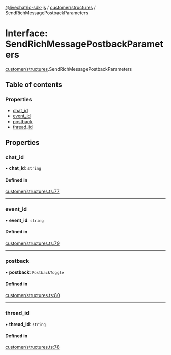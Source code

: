 [@livechat/lc-sdk-js](../README.md) / [customer/structures](../modules/customer_structures.md) / SendRichMessagePostbackParameters

# Interface: SendRichMessagePostbackParameters

[customer/structures](../modules/customer_structures.md).SendRichMessagePostbackParameters

## Table of contents

### Properties

- [chat\_id](customer_structures.SendRichMessagePostbackParameters.md#chat_id)
- [event\_id](customer_structures.SendRichMessagePostbackParameters.md#event_id)
- [postback](customer_structures.SendRichMessagePostbackParameters.md#postback)
- [thread\_id](customer_structures.SendRichMessagePostbackParameters.md#thread_id)

## Properties

### chat\_id

• **chat\_id**: `string`

#### Defined in

[customer/structures.ts:77](https://github.com/livechat/lc-sdk-js/blob/7431f2f/src/customer/structures.ts#L77)

___

### event\_id

• **event\_id**: `string`

#### Defined in

[customer/structures.ts:79](https://github.com/livechat/lc-sdk-js/blob/7431f2f/src/customer/structures.ts#L79)

___

### postback

• **postback**: `PostbackToggle`

#### Defined in

[customer/structures.ts:80](https://github.com/livechat/lc-sdk-js/blob/7431f2f/src/customer/structures.ts#L80)

___

### thread\_id

• **thread\_id**: `string`

#### Defined in

[customer/structures.ts:78](https://github.com/livechat/lc-sdk-js/blob/7431f2f/src/customer/structures.ts#L78)
